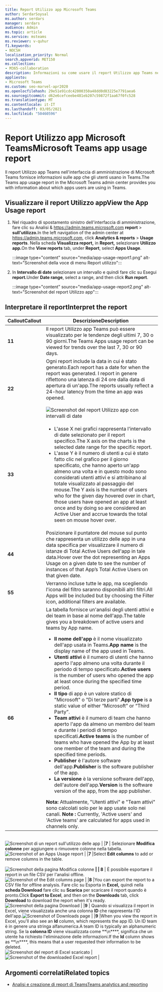 ```yaml
---
title: Report Utilizzo app Microsoft Teams
author: SerdarSoysal
ms.author: serdars
manager: serdars
audience: Admin
ms.topic: article
ms.service: msteams
ms.reviewer: v-quhur
f1.keywords:
- NOCSH
localization_priority: Normal
search.appverid: MET150
ms.collection:
- M365-collaboration
description: Informazioni su come usare il report Utilizzo app Teams nell'interfaccia di amministrazione di Microsoft Teams.
appliesto:
- Microsoft Teams
ms.custom: seo-marvel-apr2020
ms.openlocfilehash: 29e51e91cdc42000350a48dd0d83225e7791aea6
ms.sourcegitcommit: d62e6cefceebe481eb207c59872f1aa67f0fc528
ms.translationtype: MT
ms.contentlocale: it-IT
ms.lasthandoff: 03/05/2021
ms.locfileid: "50460596"
---
```

# <a name="microsoft-teams-app-usage-report"></a><span data-ttu-id="c1c5a-103">Report Utilizzo app Microsoft Teams</span><span class="sxs-lookup"><span data-stu-id="c1c5a-103">Microsoft Teams app usage report</span></span>

<span data-ttu-id="c1c5a-104">Il report Utilizzo app Teams nell'interfaccia di amministrazione di Microsoft Teams fornisce informazioni sulle app che gli utenti usano in Teams.</span><span class="sxs-lookup"><span data-stu-id="c1c5a-104">The Teams app usage report in the Microsoft Teams admin center provides you with information about which apps users are using in Teams.</span></span>  

## <a name="view-the-app-usage-report"></a><span data-ttu-id="c1c5a-105">Visualizzare il report Utilizzo app</span><span class="sxs-lookup"><span data-stu-id="c1c5a-105">View the App Usage report</span></span>

1.  <span data-ttu-id="c1c5a-106">Nel riquadro di spostamento sinistro dell'interfaccia di amministrazione, fare clic su Analisi & <https://admin.teams.microsoft.com> **report** \> **sull'utilizzo.**</span><span class="sxs-lookup"><span data-stu-id="c1c5a-106">In the left navigation of the admin center at <https://admin.teams.microsoft.com>, click **Analytics & reports** \> **Usage reports**.</span></span> <span data-ttu-id="c1c5a-107">Nella scheda **Visualizza report,** in **Report,** selezionare **Utilizzo app.**</span><span class="sxs-lookup"><span data-stu-id="c1c5a-107">On the **View reports** tab, under **Report**, select **Apps Usage**.</span></span>

     :::image type="content" source="media/app-usage-report1.png" alt-text="Screenshot della voce di menu Report utilizzo":::

2.  <span data-ttu-id="c1c5a-109">In **Intervallo di date** selezionare un intervallo e quindi fare clic su Esegui **report.**</span><span class="sxs-lookup"><span data-stu-id="c1c5a-109">Under **Date range**, select a range, and then click **Run report**.</span></span>

      :::image type="content" source="media/app-usage-report2.png" alt-text="Screenshot del report Utilizzo app":::

## <a name="interpret-the-report"></a><span data-ttu-id="c1c5a-111">Interpretare il report</span><span class="sxs-lookup"><span data-stu-id="c1c5a-111">Interpret the report</span></span>

|<span data-ttu-id="c1c5a-112">Callout</span><span class="sxs-lookup"><span data-stu-id="c1c5a-112">Callout</span></span> |<span data-ttu-id="c1c5a-113">Descrizione</span><span class="sxs-lookup"><span data-stu-id="c1c5a-113">Description</span></span>  |
|--------|-------------|
|<span data-ttu-id="c1c5a-114">**1**</span><span class="sxs-lookup"><span data-stu-id="c1c5a-114">**1**</span></span>   |<span data-ttu-id="c1c5a-115">Il report Utilizzo app Teams può essere visualizzato per le tendenze degli ultimi 7, 30 o 90 giorni.</span><span class="sxs-lookup"><span data-stu-id="c1c5a-115">The Teams Apps usage report can be viewed for trends over the last 7, 30 or 90 days.</span></span> |
|<span data-ttu-id="c1c5a-116">**2**</span><span class="sxs-lookup"><span data-stu-id="c1c5a-116">**2**</span></span>   |<span data-ttu-id="c1c5a-117">Ogni report include la data in cui è stato generato.</span><span class="sxs-lookup"><span data-stu-id="c1c5a-117">Each report has a date for when the report was generated.</span></span> <span data-ttu-id="c1c5a-118">I report in genere riflettono una latenza di 24 ore dalla data di apertura di un'app.</span><span class="sxs-lookup"><span data-stu-id="c1c5a-118">The reports usually reflect a 24-hour latency from the time an app was opened.</span></span> <br><br>![Screenshot del report Utilizzo app con intervalli di date](media/app-usage-report3.png)|
|<span data-ttu-id="c1c5a-120">**3**</span><span class="sxs-lookup"><span data-stu-id="c1c5a-120">**3**</span></span>    | <ul><li><span data-ttu-id="c1c5a-121">L'asse X nei grafici rappresenta l'intervallo di date selezionato per il report specifico.</span><span class="sxs-lookup"><span data-stu-id="c1c5a-121">The X axis on the charts is the selected date range for the specific report.</span></span></li><li><span data-ttu-id="c1c5a-122">L'asse Y è il numero di utenti a cui è stato fatto clic nel grafico per il giorno specificato, che hanno aperto un'app almeno una volta e in questo modo sono considerati utenti attivi e si attribinano al totale visualizzato al passaggio del mouse.</span><span class="sxs-lookup"><span data-stu-id="c1c5a-122">The Y axis is the number of users who for the given day hovered over in chart, those users have opened an app at least once and by doing so are considered an Active User and accrue towards the total seen on mouse hover over.</span></span></li></ul>|
|<span data-ttu-id="c1c5a-123">**4**</span><span class="sxs-lookup"><span data-stu-id="c1c5a-123">**4**</span></span>   |<span data-ttu-id="c1c5a-124">Posizionare il puntatore del mouse sul punto che rappresenta un utilizzo delle app in una data specifica per visualizzare il numero di istanze di Total Active Users dell'app in tale data.</span><span class="sxs-lookup"><span data-stu-id="c1c5a-124">Hover over the dot representing an Apps Usage on a given date to see the number of instances of that App’s Total Active Users on that given date.</span></span>  |
|<span data-ttu-id="c1c5a-125">**5**</span><span class="sxs-lookup"><span data-stu-id="c1c5a-125">**5**</span></span>   |<span data-ttu-id="c1c5a-126">Verranno incluse tutte le app, ma scegliendo l'icona del filtro saranno disponibili altri filtri.</span><span class="sxs-lookup"><span data-stu-id="c1c5a-126">All Apps will be included but by choosing the Filter icon, additional filters are available.</span></span>  |
|<span data-ttu-id="c1c5a-127">**6**</span><span class="sxs-lookup"><span data-stu-id="c1c5a-127">**6**</span></span>   |<span data-ttu-id="c1c5a-128">La tabella fornisce un'analisi degli utenti attivi e dei team in base al nome dell'app.</span><span class="sxs-lookup"><span data-stu-id="c1c5a-128">The table gives you a breakdown of active users and teams by App name.</span></span><br><ul><li><span data-ttu-id="c1c5a-129">**Il nome dell'app** è il nome visualizzato dell'app usata in Teams.</span><span class="sxs-lookup"><span data-stu-id="c1c5a-129">**App name** is the display name of the app used in Teams.</span></span></li><li><span data-ttu-id="c1c5a-130">**Utenti attivi** è il numero di utenti che hanno aperto l'app almeno una volta durante il periodo di tempo specificato.</span><span class="sxs-lookup"><span data-stu-id="c1c5a-130">**Active users** is the number of users who opened the app at least once during the specified time period.</span></span></li><li><span data-ttu-id="c1c5a-131">**Il tipo** di app è un valore statico di "Microsoft" o "Di terze parti".</span><span class="sxs-lookup"><span data-stu-id="c1c5a-131">**App type** is a static value of either “Microsoft” or “Third Party”.</span></span></li><li><span data-ttu-id="c1c5a-132">**Team attivi** è il numero di team che hanno aperto l'app da almeno un membro del team e durante i periodi di tempo specificati.</span><span class="sxs-lookup"><span data-stu-id="c1c5a-132">**Active teams** is the number of teams who have opened the App by at least one member of the team and during the specified time periods.</span></span></li><li><span data-ttu-id="c1c5a-133">**Publisher** è l'autore software dell'app.</span><span class="sxs-lookup"><span data-stu-id="c1c5a-133">**Publisher** is the software publisher of the app.</span></span></li><li><span data-ttu-id="c1c5a-134">**La versione** è la versione software dell'app, dell'autore dell'app.</span><span class="sxs-lookup"><span data-stu-id="c1c5a-134">**Version** is the software version of the app, from the app publisher.</span></span></li></ul><span data-ttu-id="c1c5a-135"><b> Nota:</b> Attualmente, "Utenti attivi" e "Team attivi" sono calcolati solo per le app usate solo nei canali.</span><span class="sxs-lookup"><span data-stu-id="c1c5a-135"><b> Note :</b> Currently, 'Active users' and 'Active teams' are calculated for apps used in channels only.</span></span>     

<br><span data-ttu-id="c1c5a-136">![Screenshot di un report sull'utilizzo ](media/app-usage-report4.png)  delle app | |**7**  | Selezionare **Modifica colonne** per aggiungere o rimuovere colonne nella tabella.</span><span class="sxs-lookup"><span data-stu-id="c1c5a-136">![Screenshot of an Apps Usage report](media/app-usage-report4.png)  | |**7**  |Select **Edit columns** to add or remove columns in the table.</span></span><br><br><span data-ttu-id="c1c5a-137">![Screenshot della pagina Modifica ](media/app-usage-report5.png)  colonne **| | 8**  | È possibile esportare il report in un file CSV per l'analisi offline.</span><span class="sxs-lookup"><span data-stu-id="c1c5a-137">![Screenshot of the Edit columns page](media/app-usage-report5.png)  | |**8**  |You can export the report to a CSV file for offline analysis.</span></span> <span data-ttu-id="c1c5a-138">Fare clic su Esporta in **Excel,** quindi nella **scheda Download** fare clic su **Scarica** per scaricare il report quando è pronto.</span><span class="sxs-lookup"><span data-stu-id="c1c5a-138">Click **Export to Excel**, and then on the **Downloads** tab, click **Download** to download the report when it's ready.</span></span><br><span data-ttu-id="c1c5a-139">![Screenshot della pagina Download ](media/app-usage-report7.png)  | |**9**   | Quando si visualizza il report in Excel, viene visualizzata anche una colonna **ID** che rappresenta l'ID dell'app.</span><span class="sxs-lookup"><span data-stu-id="c1c5a-139">![Screenshot of Downloads page](media/app-usage-report7.png)  | |**9**   |When you view the report in Excel, you'll also see an **Id** column, which represents the app ID.</span></span> <span data-ttu-id="c1c5a-140">Un ID team è in genere una stringa alfanumerica.</span><span class="sxs-lookup"><span data-stu-id="c1c5a-140">A team ID is typically an alphanumeric string.</span></span> <span data-ttu-id="c1c5a-141">Se la **colonna ID** viene visualizzata come \*\*\n\*\*\*\*, significa che un utente ha richiesto l'eliminazione delle informazioni.</span><span class="sxs-lookup"><span data-stu-id="c1c5a-141">If the **Id** column shows as \*\*\n\*\*\*\*, this means that a user requested their information to be deleted.</span></span><br><span data-ttu-id="c1c5a-142">![Screenshot del report di Excel scaricato](media/app-usage-report8.png)  |</span><span class="sxs-lookup"><span data-stu-id="c1c5a-142">![Screenshot of the downloaded Excel report](media/app-usage-report8.png)  |</span></span>

## <a name="related-topics"></a><span data-ttu-id="c1c5a-143">Argomenti correlati</span><span class="sxs-lookup"><span data-stu-id="c1c5a-143">Related topics</span></span>

- [<span data-ttu-id="c1c5a-144">Analisi e creazione di report di Teams</span><span class="sxs-lookup"><span data-stu-id="c1c5a-144">Teams analytics and reporting</span></span>](teams-reporting-reference.md)